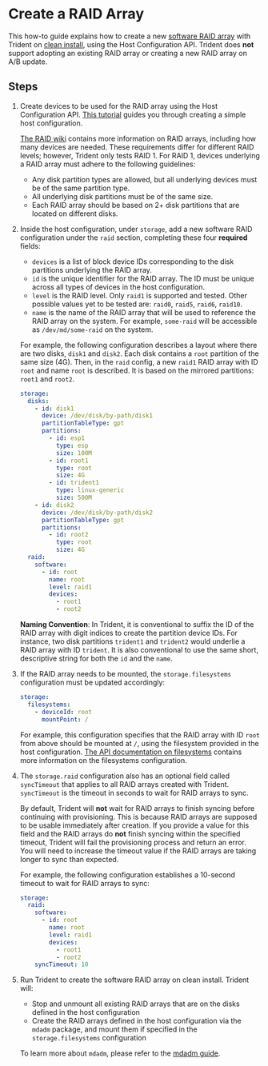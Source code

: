
# Create a RAID Array

This how-to guide explains how to create a new [software RAID array](../../Reference/Host-Configuration/API-Reference/SoftwareRaidArray.md) with Trident on [clean install](../Perform-a-Clean-Install.md), using the Host Configuration API. Trident does **not** support adopting an existing RAID array or creating a new RAID array on A/B update.

## Steps

1. Create devices to be used for the RAID array using the Host Configuration API. [This tutorial](../../Tutorials/Writing-a-Simple-Host-Configuration.md) guides you through creating a simple host configuration.

   [The RAID wiki](https://wiki.archlinux.org/title/RAID) contains more information on RAID arrays, including how many devices are needed. These requirements differ for different RAID levels; however, Trident only tests RAID 1. For RAID 1, devices underlying a RAID array must adhere to the following guidelines:

   - Any disk partition types are allowed, but all underlying devices must be of the same partition type.
   - All underlying disk partitions must be of the same size.
   - Each RAID array should be based on 2+ disk partitions that are located on different disks.

1. Inside the host configuration, under `storage`, add a new software RAID configuration under the `raid` section, completing these four **required** fields:

   - `devices` is a list of block device IDs corresponding to the disk partitions underlying the RAID array.
   - `id` is the unique identifier for the RAID array. The ID must be unique across all types of devices in the host configuration.
   - `level` is the RAID level. Only `raid1` is supported and tested. Other possible values yet to be tested are: `raid0`, `raid5`, `raid6`, `raid10`.
   - `name` is the name of the RAID array that will be used to reference the RAID array on the system. For example, `some-raid` will be accessible as `/dev/md/some-raid` on the system.

   For example, the following configuration describes a layout where there are two disks, `disk1` and `disk2`. Each disk contains a `root` partition of the same size (4G). Then, in the `raid` config, a new `raid1` RAID array with ID `root` and name `root` is described. It is based on the mirrored partitions: `root1` and `root2`.

   ```yaml
   storage:
     disks:
       - id: disk1
         device: /dev/disk/by-path/disk1
         partitionTableType: gpt
         partitions:
           - id: esp1
             type: esp
             size: 100M
           - id: root1
             type: root
             size: 4G
           - id: trident1
             type: linux-generic
             size: 500M
       - id: disk2
         device: /dev/disk/by-path/disk2
         partitionTableType: gpt
         partitions:
           - id: root2
             type: root
             size: 4G
     raid:
       software:
         - id: root
           name: root
           level: raid1
           devices:
             - root1
             - root2
   ```

   **Naming Convention**: In Trident, it is conventional to suffix the ID of the RAID array with digit indices to create the partition device IDs. For instance, two disk partitions `trident1` and `trident2` would underlie a RAID array with ID `trident`. It is also conventional to use the same short, descriptive string for both the `id` and the `name`.

1. If the RAID array needs to be mounted, the `storage.filesystems` configuration must be updated accordingly:

   ```yaml
   storage:
     filesystems:
       - deviceId: root
         mountPoint: /
   ```

   For example, this configuration specifies that the RAID array with ID `root` from above should be mounted at `/`, using the filesystem provided in the host configuration. [The API documentation on filesystems](../../Reference/Host-Configuration/API-Reference/FileSystem.md) contains more information on the filesystems configuration.

1. The `storage.raid` configuration also has an optional field called `syncTimeout` that applies to all RAID arrays created with Trident. `syncTimeout` is the timeout in seconds to wait for RAID arrays to sync.

   By default, Trident will **not** wait for RAID arrays to finish syncing before continuing with provisioning. This is because RAID arrays are supposed to be usable immediately after creation. If you provide a value for this field and the RAID arrays do **not** finish syncing within the specified timeout, Trident will fail the provisioning process and return an error. You will need to increase the timeout value if the RAID arrays are taking longer to sync than expected.

   For example, the following configuration establishes a 10-second timeout to wait for RAID arrays to sync:

   ```yaml
   storage:
     raid:
       software:
         - id: root
           name: root
           level: raid1
           devices:
             - root1
             - root2
       syncTimeout: 10
   ```

1. Run Trident to create the software RAID array on clean install. Trident will:

   - Stop and unmount all existing RAID arrays that are on the disks defined in the host configuration
   - Create the RAID arrays defined in the host configuration via the `mdadm` package, and mount them if specified in the `storage.filesystems` configuration

   To learn more about `mdadm`, please refer to the [mdadm guide](https://raid.wiki.kernel.org/index.php/A_guide_to_mdadm).
